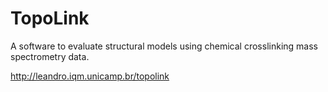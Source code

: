 
# TopoLink

A software to evaluate structural models using chemical crosslinking mass spectrometry data.

http://leandro.iqm.unicamp.br/topolink
